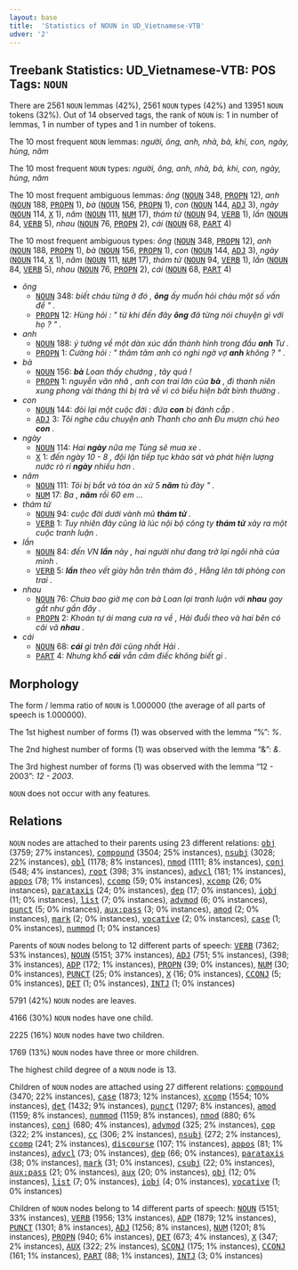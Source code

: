 ```yaml
---
layout: base
title:  'Statistics of NOUN in UD_Vietnamese-VTB'
udver: '2'
---
```


## Treebank Statistics: UD_Vietnamese-VTB: POS Tags: `NOUN`

There are 2561 `NOUN` lemmas (42%), 2561 `NOUN` types (42%) and 13951 `NOUN` tokens (32%).
Out of 14 observed tags, the rank of `NOUN` is: 1 in number of lemmas, 1 in number of types and 1 in number of tokens.

The 10 most frequent `NOUN` lemmas: <em>người, ông, anh, nhà, bà, khi, con, ngày, hùng, năm</em>

The 10 most frequent `NOUN` types:  <em>người, ông, anh, nhà, bà, khi, con, ngày, hùng, năm</em>

The 10 most frequent ambiguous lemmas: <em>ông</em> (<tt><a href="vi_vtb-pos-NOUN.html">NOUN</a></tt> 348, <tt><a href="vi_vtb-pos-PROPN.html">PROPN</a></tt> 12), <em>anh</em> (<tt><a href="vi_vtb-pos-NOUN.html">NOUN</a></tt> 188, <tt><a href="vi_vtb-pos-PROPN.html">PROPN</a></tt> 1), <em>bà</em> (<tt><a href="vi_vtb-pos-NOUN.html">NOUN</a></tt> 156, <tt><a href="vi_vtb-pos-PROPN.html">PROPN</a></tt> 1), <em>con</em> (<tt><a href="vi_vtb-pos-NOUN.html">NOUN</a></tt> 144, <tt><a href="vi_vtb-pos-ADJ.html">ADJ</a></tt> 3), <em>ngày</em> (<tt><a href="vi_vtb-pos-NOUN.html">NOUN</a></tt> 114, <tt><a href="vi_vtb-pos-X.html">X</a></tt> 1), <em>năm</em> (<tt><a href="vi_vtb-pos-NOUN.html">NOUN</a></tt> 111, <tt><a href="vi_vtb-pos-NUM.html">NUM</a></tt> 17), <em>thám tử</em> (<tt><a href="vi_vtb-pos-NOUN.html">NOUN</a></tt> 94, <tt><a href="vi_vtb-pos-VERB.html">VERB</a></tt> 1), <em>lần</em> (<tt><a href="vi_vtb-pos-NOUN.html">NOUN</a></tt> 84, <tt><a href="vi_vtb-pos-VERB.html">VERB</a></tt> 5), <em>nhau</em> (<tt><a href="vi_vtb-pos-NOUN.html">NOUN</a></tt> 76, <tt><a href="vi_vtb-pos-PROPN.html">PROPN</a></tt> 2), <em>cái</em> (<tt><a href="vi_vtb-pos-NOUN.html">NOUN</a></tt> 68, <tt><a href="vi_vtb-pos-PART.html">PART</a></tt> 4)

The 10 most frequent ambiguous types:  <em>ông</em> (<tt><a href="vi_vtb-pos-NOUN.html">NOUN</a></tt> 348, <tt><a href="vi_vtb-pos-PROPN.html">PROPN</a></tt> 12), <em>anh</em> (<tt><a href="vi_vtb-pos-NOUN.html">NOUN</a></tt> 188, <tt><a href="vi_vtb-pos-PROPN.html">PROPN</a></tt> 1), <em>bà</em> (<tt><a href="vi_vtb-pos-NOUN.html">NOUN</a></tt> 156, <tt><a href="vi_vtb-pos-PROPN.html">PROPN</a></tt> 1), <em>con</em> (<tt><a href="vi_vtb-pos-NOUN.html">NOUN</a></tt> 144, <tt><a href="vi_vtb-pos-ADJ.html">ADJ</a></tt> 3), <em>ngày</em> (<tt><a href="vi_vtb-pos-NOUN.html">NOUN</a></tt> 114, <tt><a href="vi_vtb-pos-X.html">X</a></tt> 1), <em>năm</em> (<tt><a href="vi_vtb-pos-NOUN.html">NOUN</a></tt> 111, <tt><a href="vi_vtb-pos-NUM.html">NUM</a></tt> 17), <em>thám tử</em> (<tt><a href="vi_vtb-pos-NOUN.html">NOUN</a></tt> 94, <tt><a href="vi_vtb-pos-VERB.html">VERB</a></tt> 1), <em>lần</em> (<tt><a href="vi_vtb-pos-NOUN.html">NOUN</a></tt> 84, <tt><a href="vi_vtb-pos-VERB.html">VERB</a></tt> 5), <em>nhau</em> (<tt><a href="vi_vtb-pos-NOUN.html">NOUN</a></tt> 76, <tt><a href="vi_vtb-pos-PROPN.html">PROPN</a></tt> 2), <em>cái</em> (<tt><a href="vi_vtb-pos-NOUN.html">NOUN</a></tt> 68, <tt><a href="vi_vtb-pos-PART.html">PART</a></tt> 4)


* <em>ông</em>
  * <tt><a href="vi_vtb-pos-NOUN.html">NOUN</a></tt> 348: <em>biết cháu từng ở đó , <b>ông</b> ấy muốn hỏi cháu một số vấn đề " .</em>
  * <tt><a href="vi_vtb-pos-PROPN.html">PROPN</a></tt> 12: <em>Hùng hỏi : " từ khi đến đây <b>ông</b> đã từng nói chuyện gì với họ ? " .</em>
* <em>anh</em>
  * <tt><a href="vi_vtb-pos-NOUN.html">NOUN</a></tt> 188: <em>ý tưởng về một dàn xúc dần thành hình trong đầu <b>anh</b> Tư .</em>
  * <tt><a href="vi_vtb-pos-PROPN.html">PROPN</a></tt> 1: <em>Cường hỏi : " thâm tâm anh có nghi ngờ vợ <b>anh</b> không ? " .</em>
* <em>bà</em>
  * <tt><a href="vi_vtb-pos-NOUN.html">NOUN</a></tt> 156: <em><b>bà</b> Loan thấy chướng , tây quá !</em>
  * <tt><a href="vi_vtb-pos-PROPN.html">PROPN</a></tt> 1: <em>nguyễn văn nhã , anh con trai lớn của <b>bà</b> , đi thanh niên xung phong vài tháng thì bị trả về vì có biểu hiện bất bình thường .</em>
* <em>con</em>
  * <tt><a href="vi_vtb-pos-NOUN.html">NOUN</a></tt> 144: <em>đòi lại một cuộc đời : đứa <b>con</b> bị đánh cắp .</em>
  * <tt><a href="vi_vtb-pos-ADJ.html">ADJ</a></tt> 3: <em>Tôi nghe câu chuyện anh Thanh cho anh Đu mượn chú heo <b>con</b> .</em>
* <em>ngày</em>
  * <tt><a href="vi_vtb-pos-NOUN.html">NOUN</a></tt> 114: <em>Hai <b>ngày</b> nữa mẹ Tùng sẽ mua xe .</em>
  * <tt><a href="vi_vtb-pos-X.html">X</a></tt> 1: <em>đến ngày 10 - 8 , đội lặn tiếp tục khảo sát và phát hiện lượng nước rò rỉ <b>ngày</b> nhiều hơn .</em>
* <em>năm</em>
  * <tt><a href="vi_vtb-pos-NOUN.html">NOUN</a></tt> 111: <em>Tôi bị bắt và tòa án xử 5 <b>năm</b> tù đày " .</em>
  * <tt><a href="vi_vtb-pos-NUM.html">NUM</a></tt> 17: <em>Ba , <b>năm</b> rồi 60 em ...</em>
* <em>thám tử</em>
  * <tt><a href="vi_vtb-pos-NOUN.html">NOUN</a></tt> 94: <em>cuộc đời dưới vành mũ <b>thám tử</b> .</em>
  * <tt><a href="vi_vtb-pos-VERB.html">VERB</a></tt> 1: <em>Tuy nhiên đây cũng là lúc nội bộ công ty <b>thám tử</b> xảy ra một cuộc tranh luận .</em>
* <em>lần</em>
  * <tt><a href="vi_vtb-pos-NOUN.html">NOUN</a></tt> 84: <em>đến VN <b>lần</b> này , hai người như đang trở lại ngôi nhà của mình .</em>
  * <tt><a href="vi_vtb-pos-VERB.html">VERB</a></tt> 5: <em><b>lần</b> theo vết giày hằn trên thảm đỏ , Hằng lên tới phòng con trai .</em>
* <em>nhau</em>
  * <tt><a href="vi_vtb-pos-NOUN.html">NOUN</a></tt> 76: <em>Chưa bao giờ mẹ con bà Loan lại tranh luận với <b>nhau</b> gay gắt như gần đây .</em>
  * <tt><a href="vi_vtb-pos-PROPN.html">PROPN</a></tt> 2: <em>Khoán tự ái mang cưa ra về , Hải đuổi theo và hai bên có cãi vã <b>nhau</b> .</em>
* <em>cái</em>
  * <tt><a href="vi_vtb-pos-NOUN.html">NOUN</a></tt> 68: <em><b>cái</b> gì trên đời cũng nhất Hải .</em>
  * <tt><a href="vi_vtb-pos-PART.html">PART</a></tt> 4: <em>Nhưng khổ <b>cái</b> vẫn câm điếc không biết gì .</em>

## Morphology

The form / lemma ratio of `NOUN` is 1.000000 (the average of all parts of speech is 1.000000).

The 1st highest number of forms (1) was observed with the lemma “%”: <em>%</em>.

The 2nd highest number of forms (1) was observed with the lemma “&”: <em>&</em>.

The 3rd highest number of forms (1) was observed with the lemma “12 - 2003”: <em>12 - 2003</em>.

`NOUN` does not occur with any features.


## Relations

`NOUN` nodes are attached to their parents using 23 different relations: <tt><a href="vi_vtb-dep-obj.html">obj</a></tt> (3759; 27% instances), <tt><a href="vi_vtb-dep-compound.html">compound</a></tt> (3504; 25% instances), <tt><a href="vi_vtb-dep-nsubj.html">nsubj</a></tt> (3028; 22% instances), <tt><a href="vi_vtb-dep-obl.html">obl</a></tt> (1178; 8% instances), <tt><a href="vi_vtb-dep-nmod.html">nmod</a></tt> (1111; 8% instances), <tt><a href="vi_vtb-dep-conj.html">conj</a></tt> (548; 4% instances), <tt><a href="vi_vtb-dep-root.html">root</a></tt> (398; 3% instances), <tt><a href="vi_vtb-dep-advcl.html">advcl</a></tt> (181; 1% instances), <tt><a href="vi_vtb-dep-appos.html">appos</a></tt> (78; 1% instances), <tt><a href="vi_vtb-dep-ccomp.html">ccomp</a></tt> (59; 0% instances), <tt><a href="vi_vtb-dep-xcomp.html">xcomp</a></tt> (26; 0% instances), <tt><a href="vi_vtb-dep-parataxis.html">parataxis</a></tt> (24; 0% instances), <tt><a href="vi_vtb-dep-dep.html">dep</a></tt> (17; 0% instances), <tt><a href="vi_vtb-dep-iobj.html">iobj</a></tt> (11; 0% instances), <tt><a href="vi_vtb-dep-list.html">list</a></tt> (7; 0% instances), <tt><a href="vi_vtb-dep-advmod.html">advmod</a></tt> (6; 0% instances), <tt><a href="vi_vtb-dep-punct.html">punct</a></tt> (5; 0% instances), <tt><a href="vi_vtb-dep-aux-pass.html">aux:pass</a></tt> (3; 0% instances), <tt><a href="vi_vtb-dep-amod.html">amod</a></tt> (2; 0% instances), <tt><a href="vi_vtb-dep-mark.html">mark</a></tt> (2; 0% instances), <tt><a href="vi_vtb-dep-vocative.html">vocative</a></tt> (2; 0% instances), <tt><a href="vi_vtb-dep-case.html">case</a></tt> (1; 0% instances), <tt><a href="vi_vtb-dep-nummod.html">nummod</a></tt> (1; 0% instances)

Parents of `NOUN` nodes belong to 12 different parts of speech: <tt><a href="vi_vtb-pos-VERB.html">VERB</a></tt> (7362; 53% instances), <tt><a href="vi_vtb-pos-NOUN.html">NOUN</a></tt> (5151; 37% instances), <tt><a href="vi_vtb-pos-ADJ.html">ADJ</a></tt> (751; 5% instances),  (398; 3% instances), <tt><a href="vi_vtb-pos-ADP.html">ADP</a></tt> (172; 1% instances), <tt><a href="vi_vtb-pos-PROPN.html">PROPN</a></tt> (39; 0% instances), <tt><a href="vi_vtb-pos-NUM.html">NUM</a></tt> (30; 0% instances), <tt><a href="vi_vtb-pos-PUNCT.html">PUNCT</a></tt> (25; 0% instances), <tt><a href="vi_vtb-pos-X.html">X</a></tt> (16; 0% instances), <tt><a href="vi_vtb-pos-CCONJ.html">CCONJ</a></tt> (5; 0% instances), <tt><a href="vi_vtb-pos-DET.html">DET</a></tt> (1; 0% instances), <tt><a href="vi_vtb-pos-INTJ.html">INTJ</a></tt> (1; 0% instances)

5791 (42%) `NOUN` nodes are leaves.

4166 (30%) `NOUN` nodes have one child.

2225 (16%) `NOUN` nodes have two children.

1769 (13%) `NOUN` nodes have three or more children.

The highest child degree of a `NOUN` node is 13.

Children of `NOUN` nodes are attached using 27 different relations: <tt><a href="vi_vtb-dep-compound.html">compound</a></tt> (3470; 22% instances), <tt><a href="vi_vtb-dep-case.html">case</a></tt> (1873; 12% instances), <tt><a href="vi_vtb-dep-xcomp.html">xcomp</a></tt> (1554; 10% instances), <tt><a href="vi_vtb-dep-det.html">det</a></tt> (1432; 9% instances), <tt><a href="vi_vtb-dep-punct.html">punct</a></tt> (1297; 8% instances), <tt><a href="vi_vtb-dep-amod.html">amod</a></tt> (1159; 8% instances), <tt><a href="vi_vtb-dep-nummod.html">nummod</a></tt> (1159; 8% instances), <tt><a href="vi_vtb-dep-nmod.html">nmod</a></tt> (880; 6% instances), <tt><a href="vi_vtb-dep-conj.html">conj</a></tt> (680; 4% instances), <tt><a href="vi_vtb-dep-advmod.html">advmod</a></tt> (325; 2% instances), <tt><a href="vi_vtb-dep-cop.html">cop</a></tt> (322; 2% instances), <tt><a href="vi_vtb-dep-cc.html">cc</a></tt> (306; 2% instances), <tt><a href="vi_vtb-dep-nsubj.html">nsubj</a></tt> (272; 2% instances), <tt><a href="vi_vtb-dep-ccomp.html">ccomp</a></tt> (241; 2% instances), <tt><a href="vi_vtb-dep-discourse.html">discourse</a></tt> (107; 1% instances), <tt><a href="vi_vtb-dep-appos.html">appos</a></tt> (81; 1% instances), <tt><a href="vi_vtb-dep-advcl.html">advcl</a></tt> (73; 0% instances), <tt><a href="vi_vtb-dep-dep.html">dep</a></tt> (66; 0% instances), <tt><a href="vi_vtb-dep-parataxis.html">parataxis</a></tt> (38; 0% instances), <tt><a href="vi_vtb-dep-mark.html">mark</a></tt> (31; 0% instances), <tt><a href="vi_vtb-dep-csubj.html">csubj</a></tt> (22; 0% instances), <tt><a href="vi_vtb-dep-aux-pass.html">aux:pass</a></tt> (21; 0% instances), <tt><a href="vi_vtb-dep-aux.html">aux</a></tt> (20; 0% instances), <tt><a href="vi_vtb-dep-obj.html">obj</a></tt> (12; 0% instances), <tt><a href="vi_vtb-dep-list.html">list</a></tt> (7; 0% instances), <tt><a href="vi_vtb-dep-iobj.html">iobj</a></tt> (4; 0% instances), <tt><a href="vi_vtb-dep-vocative.html">vocative</a></tt> (1; 0% instances)

Children of `NOUN` nodes belong to 14 different parts of speech: <tt><a href="vi_vtb-pos-NOUN.html">NOUN</a></tt> (5151; 33% instances), <tt><a href="vi_vtb-pos-VERB.html">VERB</a></tt> (1956; 13% instances), <tt><a href="vi_vtb-pos-ADP.html">ADP</a></tt> (1879; 12% instances), <tt><a href="vi_vtb-pos-PUNCT.html">PUNCT</a></tt> (1301; 8% instances), <tt><a href="vi_vtb-pos-ADJ.html">ADJ</a></tt> (1256; 8% instances), <tt><a href="vi_vtb-pos-NUM.html">NUM</a></tt> (1201; 8% instances), <tt><a href="vi_vtb-pos-PROPN.html">PROPN</a></tt> (940; 6% instances), <tt><a href="vi_vtb-pos-DET.html">DET</a></tt> (673; 4% instances), <tt><a href="vi_vtb-pos-X.html">X</a></tt> (347; 2% instances), <tt><a href="vi_vtb-pos-AUX.html">AUX</a></tt> (322; 2% instances), <tt><a href="vi_vtb-pos-SCONJ.html">SCONJ</a></tt> (175; 1% instances), <tt><a href="vi_vtb-pos-CCONJ.html">CCONJ</a></tt> (161; 1% instances), <tt><a href="vi_vtb-pos-PART.html">PART</a></tt> (88; 1% instances), <tt><a href="vi_vtb-pos-INTJ.html">INTJ</a></tt> (3; 0% instances)


